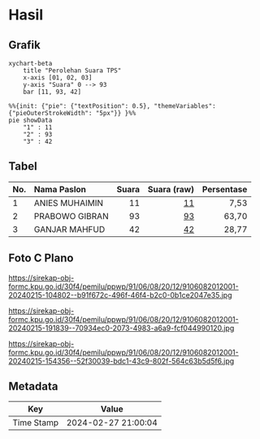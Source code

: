 # Hasil

## Grafik

```mermaid
xychart-beta
    title "Perolehan Suara TPS"
    x-axis [01, 02, 03]
    y-axis "Suara" 0 --> 93
    bar [11, 93, 42]
```

```mermaid
%%{init: {"pie": {"textPosition": 0.5}, "themeVariables": {"pieOuterStrokeWidth": "5px"}} }%%
pie showData
    "1" : 11
    "2" : 93
    "3" : 42
```

## Tabel

| No. | Nama Paslon    | Suara | Suara (raw) | Persentase |
|:--- |:-------------- | -----:| -----------:| ----------:|
| 1   | ANIES MUHAIMIN | 11    | [11][p-1]   | 7,53       |
| 2   | PRABOWO GIBRAN | 93    | [93][p-2]   | 63,70      |
| 3   | GANJAR MAHFUD  | 42    | [42][p-3]   | 28,77      |


[p-1]: https://github.com/gigit-pemilu/pemilu-2024-91-papua/blob/main/pilpres/hitung-suara/sub/91-papua/sub/06-biak-numfor/sub/08-biak-barat/sub/2012-yomdori/sub/001-tps/sub/paslon-1.txt
[p-2]: https://github.com/gigit-pemilu/pemilu-2024-91-papua/blob/main/pilpres/hitung-suara/sub/91-papua/sub/06-biak-numfor/sub/08-biak-barat/sub/2012-yomdori/sub/001-tps/sub/paslon-2.txt
[p-3]: https://github.com/gigit-pemilu/pemilu-2024-91-papua/blob/main/pilpres/hitung-suara/sub/91-papua/sub/06-biak-numfor/sub/08-biak-barat/sub/2012-yomdori/sub/001-tps/sub/paslon-3.txt

## Foto C Plano

https://sirekap-obj-formc.kpu.go.id/30f4/pemilu/ppwp/91/06/08/20/12/9106082012001-20240215-104802--b91f672c-496f-46f4-b2c0-0b1ce2047e35.jpg

https://sirekap-obj-formc.kpu.go.id/30f4/pemilu/ppwp/91/06/08/20/12/9106082012001-20240215-191839--70934ec0-2073-4983-a6a9-fcf044990120.jpg

https://sirekap-obj-formc.kpu.go.id/30f4/pemilu/ppwp/91/06/08/20/12/9106082012001-20240215-154356--52f30039-bdc1-43c9-802f-564c63b5d5f6.jpg


## Metadata

| Key        | Value               |
| ---------- | ------------------- |
| Time Stamp | 2024-02-27 21:00:04 |



